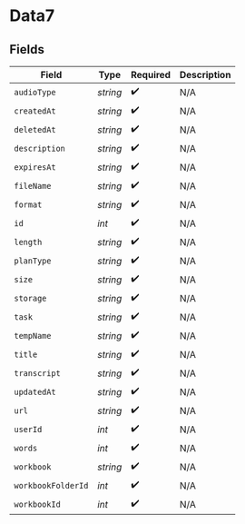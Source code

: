 # Data7


## Fields

| Field              | Type               | Required           | Description        |
| ------------------ | ------------------ | ------------------ | ------------------ |
| `audioType`        | *string*           | :heavy_check_mark: | N/A                |
| `createdAt`        | *string*           | :heavy_check_mark: | N/A                |
| `deletedAt`        | *string*           | :heavy_check_mark: | N/A                |
| `description`      | *string*           | :heavy_check_mark: | N/A                |
| `expiresAt`        | *string*           | :heavy_check_mark: | N/A                |
| `fileName`         | *string*           | :heavy_check_mark: | N/A                |
| `format`           | *string*           | :heavy_check_mark: | N/A                |
| `id`               | *int*              | :heavy_check_mark: | N/A                |
| `length`           | *string*           | :heavy_check_mark: | N/A                |
| `planType`         | *string*           | :heavy_check_mark: | N/A                |
| `size`             | *string*           | :heavy_check_mark: | N/A                |
| `storage`          | *string*           | :heavy_check_mark: | N/A                |
| `task`             | *string*           | :heavy_check_mark: | N/A                |
| `tempName`         | *string*           | :heavy_check_mark: | N/A                |
| `title`            | *string*           | :heavy_check_mark: | N/A                |
| `transcript`       | *string*           | :heavy_check_mark: | N/A                |
| `updatedAt`        | *string*           | :heavy_check_mark: | N/A                |
| `url`              | *string*           | :heavy_check_mark: | N/A                |
| `userId`           | *int*              | :heavy_check_mark: | N/A                |
| `words`            | *int*              | :heavy_check_mark: | N/A                |
| `workbook`         | *string*           | :heavy_check_mark: | N/A                |
| `workbookFolderId` | *int*              | :heavy_check_mark: | N/A                |
| `workbookId`       | *int*              | :heavy_check_mark: | N/A                |